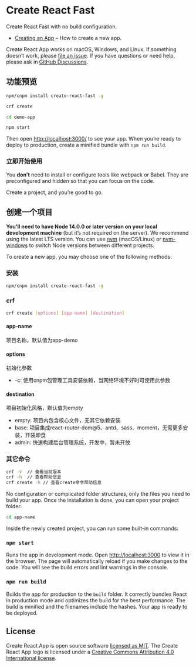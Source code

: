 # Create React Fast

Create React Fast with no build configuration.

- [Creating an App](#creating-an-app) – How to create a new app.


Create React App works on macOS, Windows, and Linux.
If something doesn’t work, please [file an issue](https://github.com/pcjser/create-react-fast/issues/new).
If you have questions or need help, please ask in [GitHub Discussions](https://github.com/pcjser/create-react-fast/discussions).

## 功能预览

```sh
npm/cnpm install create-react-fast -g

crf create

cd demo-app

npm start
```

Then open [http://localhost:3000/](http://localhost:3000/) to see your app.
When you’re ready to deploy to production, create a minified bundle with `npm run build`.

### 立即开始使用

You **don’t** need to install or configure tools like webpack or Babel.
They are preconfigured and hidden so that you can focus on the code.

Create a project, and you’re good to go.

## 创建一个项目

**You’ll need to have Node 14.0.0 or later version on your local development machine** (but it’s not required on the server). We recommend using the latest LTS version. You can use [nvm](https://github.com/creationix/nvm#installation) (macOS/Linux) or [nvm-windows](https://github.com/coreybutler/nvm-windows#node-version-manager-nvm-for-windows) to switch Node versions between different projects.

To create a new app, you may choose one of the following methods:

### 安装

```sh
npm/cnpm install create-react-fast -g
```

### crf

```sh
crf create [options] [app-name] [destination]
```

#### app-name
项目名称，默认值为app-demo

#### options
初始化参数
- -c: 使用cnpm包管理工具安装依赖，当网络环境不好时可使用此参数

#### destination
项目初始化风格，默认值为empty
- empty: 项目内包含核心文件，无其它依赖安装
- base: 项目集成react-router-dom@5、antd、sass、moment，无需更多安装，开袋即食
- admin: 快速构建后台管理系统，开发中，暂未开放

### 其它命令

```sh
crf -V  // 查看当前版本
crf -h  // 查看帮助信息
crf create -h // 查看create命令帮助信息
```

No configuration or complicated folder structures, only the files you need to build your app.
Once the installation is done, you can open your project folder:

```sh
cd app-name
```

Inside the newly created project, you can run some built-in commands:

### `npm start`

Runs the app in development mode.
Open [http://localhost:3000](http://localhost:3000) to view it in the browser.
The page will automatically reload if you make changes to the code.
You will see the build errors and lint warnings in the console.

### `npm run build`

Builds the app for production to the `build` folder.
It correctly bundles React in production mode and optimizes the build for the best performance.
The build is minified and the filenames include the hashes.
Your app is ready to be deployed.

## License

Create React App is open source software [licensed as MIT](https://github.com/pcjser/create-react-fast/blob/main/LICENSE). The Create React App logo is licensed under a [Creative Commons Attribution 4.0 International license](https://creativecommons.org/licenses/by/4.0/).